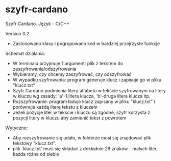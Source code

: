 # szyfr-cardano
Szyfr Cardano. Język - C/C++

Version 0.2
-	Zastosowano klasy i pogrupowano kod w bardziej przejrzyste funkcje


Schemat działania:
- 	W terminalu przyjmuje 1 argument: plik z tekstem do zaszyfrowania/odszyfrowania
- 	Wybieramy, czy chcemy zaszyfrować, czy odszyfrować
-	W wypadku szyfrowania: program generuje klucz i zapisuje go w pliku "klucz.txt"
-	Szyfr Cardano podmienia litery alfabetu w tekście szyfrowanym na litery w kluczu wg zasady: 'a'-1.litera klucza, 'b'-druga litera klucza itp.
-	Rozszyfrowanie: program ładuje klucz zapisany w pliku "klucz.txt" i porównuje każdą literę tekstu z kluczem
-	Jeżeli pozycje liter w tekście i kluczu są zgodne, szyfr korzysta z pozycji litery w kluczu aby zamienić tekst z powrotem

Wytyczne:
-	Aby rozszyfrowanie się udało, w folderze musi się znajdować plik tekstowy "klucz.txt".
-	plik 'klucz.txt' musi się składać z dokładnie 26 znaków - małych liter, każda różna od siebie


	
